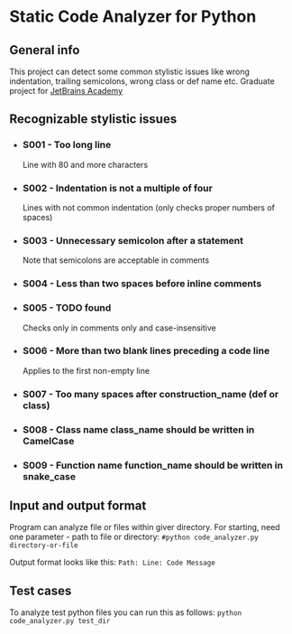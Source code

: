 # Static Code Analyzer for Python
## General info
This project can detect some common stylistic issues like wrong indentation, trailing semicolons, wrong class or def name etc. Graduate project for [JetBrains Academy](https://hyperskill.org)
## Recognizable stylistic issues
* ### S001 - Too long line
    Line with 80 and more characters
* ### S002 - Indentation is not a multiple of four
    Lines with not common indentation (only checks proper numbers of spaces)
* ### S003 - Unnecessary semicolon after a statement
    Note that semicolons are acceptable in comments
* ### S004 -  Less than two spaces before inline comments
* ### S005 - TODO found
    Checks only in comments only and case-insensitive
* ### S006 - More than two blank lines preceding a code line
    Applies to the first non-empty line
* ### S007 - Too many spaces after construction_name (def or class)
* ### S008 - Class name class_name should be written in CamelCase
* ### S009 - Function name function_name should be written in snake_case
## Input and output format
Program can analyze file or files within giver directory. For starting, need one parameter - path to file or directory:
`#python code_analyzer.py directory-or-file`

Output format looks like this:
`Path: Line: Code Message`

## Test cases
To analyze test python files you can run this as follows:
`python code_analyzer.py test_dir`
